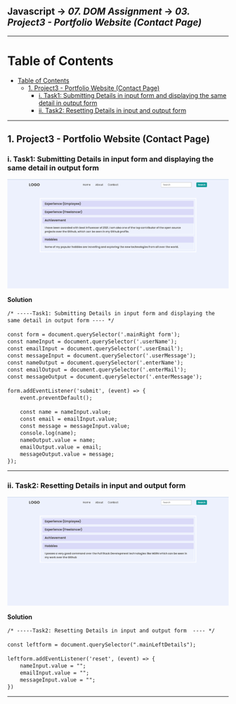 ## Javascript -> <em>07. DOM Assignment</em> -> <em>03. Project3 - Portfolio Website (Contact Page)</em> 




<hr/>

# Table of Contents
- [Table of Contents](#table-of-contents)
  - [1. Project3 - Portfolio Website (Contact Page)](#1-project3---portfolio-website-contact-page)
    - [i. Task1: Submitting Details in input form and displaying the same detail in output form](#i-task1-submitting-details-in-input-form-and-displaying-the-same-detail-in-output-form)
    - [ii. Task2: Resetting Details in input and output form](#ii-task2-resetting-details-in-input-and-output-form)

<hr/>

## 1. Project3 - Portfolio Website (Contact Page)

### i. Task1: Submitting Details in input form and displaying the same detail in output form

![](../00.%20Output/02.Project2-Portfolio%20Website(About)/01.Task1.png)

**Solution**
 
```
/* -----Task1: Submitting Details in input form and displaying the same detail in output form ---- */

const form = document.querySelector('.mainRight form');
const nameInput = document.querySelector('.userName');
const emailInput = document.querySelector('.userEmail');
const messageInput = document.querySelector('.userMessage');
const nameOutput = document.querySelector('.enterName');
const emailOutput = document.querySelector('.enterMail');
const messageOutput = document.querySelector('.enterMessage');

form.addEventListener('submit', (event) => {
    event.preventDefault();

    const name = nameInput.value;
    const email = emailInput.value;
    const message = messageInput.value;
    console.log(name);
    nameOutput.value = name;
    emailOutput.value = email;
    messageOutput.value = message;
});
```

<hr/>

### ii. Task2: Resetting Details in input and output form

![](../00.%20Output/02.Project2-Portfolio%20Website(About)/02.Task2.png)

**Solution**
 
```
/* -----Task2: Resetting Details in input and output form  ---- */

const leftform = document.querySelector(".mainLeftDetails");

leftform.addEventListener('reset', (event) => {
    nameInput.value = "";
    emailInput.value = "";
    messageInput.value = "";
})
```

<hr/>
